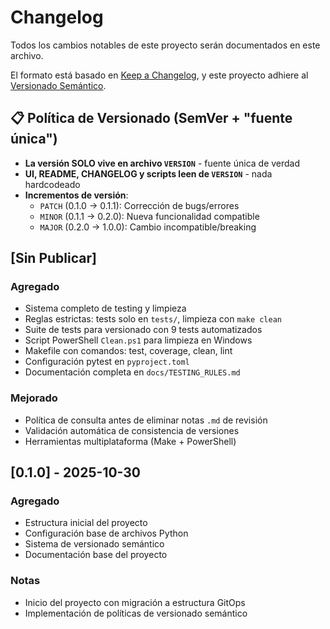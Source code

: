 # Changelog

Todos los cambios notables de este proyecto serán documentados en este archivo.

El formato está basado en [Keep a Changelog](https://keepachangelog.com/es/1.0.0/),
y este proyecto adhiere al [Versionado Semántico](https://semver.org/lang/es/).

## 📋 Política de Versionado (SemVer + "fuente única")

- **La versión SOLO vive en archivo `VERSION`** - fuente única de verdad
- **UI, README, CHANGELOG y scripts leen de `VERSION`** - nada hardcodeado
- **Incrementos de versión**:
  - `PATCH` (0.1.0 → 0.1.1): Corrección de bugs/errores
  - `MINOR` (0.1.1 → 0.2.0): Nueva funcionalidad compatible
  - `MAJOR` (0.2.0 → 1.0.0): Cambio incompatible/breaking

## [Sin Publicar]

### Agregado
- Sistema completo de testing y limpieza
- Reglas estrictas: tests solo en `tests/`, limpieza con `make clean`
- Suite de tests para versionado con 9 tests automatizados
- Script PowerShell `Clean.ps1` para limpieza en Windows
- Makefile con comandos: test, coverage, clean, lint
- Configuración pytest en `pyproject.toml`
- Documentación completa en `docs/TESTING_RULES.md`

### Mejorado  
- Política de consulta antes de eliminar notas `.md` de revisión
- Validación automática de consistencia de versiones
- Herramientas multiplataforma (Make + PowerShell)

## [0.1.0] - 2025-10-30

### Agregado
- Estructura inicial del proyecto
- Configuración base de archivos Python
- Sistema de versionado semántico
- Documentación base del proyecto

### Notas
- Inicio del proyecto con migración a estructura GitOps
- Implementación de políticas de versionado semántico